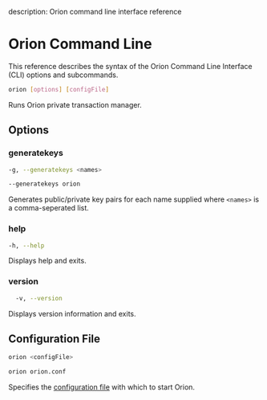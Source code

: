 description: Orion command line interface reference
<!--- END of page meta data -->

# Orion Command Line

This reference describes the syntax of the Orion Command Line Interface (CLI) options and subcommands.

```bash
orion [options] [configFile]
```

Runs Orion private transaction manager.

## Options

### generatekeys

```bash tab="Syntax"
-g, --generatekeys <names>
```

```bash tab="Example"
--generatekeys orion
```

Generates public/private key pairs for each name supplied where `<names>` is a comma-seperated list. 

### help

```bash tab="Syntax"
-h, --help
```

Displays help and exits.

### version

```bash tab="Syntax"
  -v, --version
```

Displays version information and exits.

 
## Configuration File 

```bash tab="Syntax"
orion <configFile>
```

```bash tab="Example"
orion orion.conf
```

Specifies the [configuration file](../Reference/Configuration-File.md) with which to start Orion. 